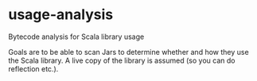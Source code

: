 usage-analysis
==============

Bytecode analysis for Scala library usage

Goals are to be able to scan Jars to determine whether and how they use the Scala library.  A live copy of the library is assumed (so you can do reflection etc.).
